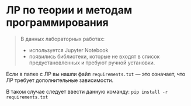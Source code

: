 # **ЛР** по теории и методам программирования

> В данных лабораторных работах:
> - используется Jupyter Notebook
> - появились библиотеки, которые не входят в список предустановленных и требуют ручной установки.

Если в папке с ЛР вы нашли файл `requirements.txt` — это означает, что ЛР требует дополнительные зависимости.

В таком случае следует ввести данную команду: 
`pip install -r requirements.txt`